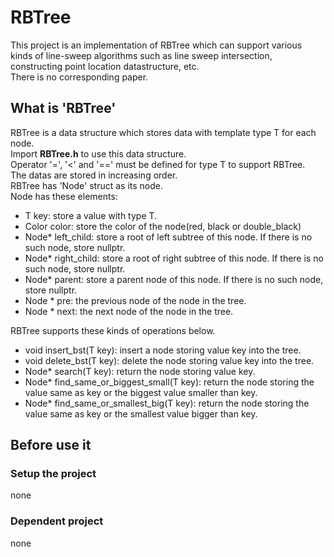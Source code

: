 # RBTree

This project is an implementation of RBTree which can support various kinds of line-sweep algorithms such as line sweep intersection, constructing point location datastructure, etc.  
There is no corresponding paper.

## What is 'RBTree'

RBTree is a data structure which stores data with template type T for each node.  
Import **RBTree.h** to use this data structure.  
Operator '=', '<' and '==' must be defined for type T to support RBTree.  
The datas are stored in increasing order.  
RBTree has 'Node<T>' struct as its node.  
Node has these elements:
- T key: store a value with type T.
- Color color: store the color of the node(red, black or double_black)
- Node* left_child: store a root of left subtree of this node. If there is no such node, store nullptr.
- Node* right_child: store a root of right subtree of this node. If there is no such node, store nullptr.
- Node* parent: store a parent node of this node. If there is no such node, store nullptr.
- Node * pre: the previous node of the node in the tree.
- Node * next: the next node of the node in the tree.

RBTree supports these kinds of operations below.
- void insert_bst(T key): insert a node storing value key into the tree.
- void delete_bst(T key): delete the node storing value key into the tree.
- Node<T>* search(T key): return the node storing value key.
- Node<T>* find_same_or_biggest_small(T key): return the node storing the value same as key or the biggest value smaller than key.
- Node<T>* find_same_or_smallest_big(T key): return the node storing the value same as key or the smallest value bigger than key. 

## Before use it 
### Setup the project
none
### Dependent project
none
